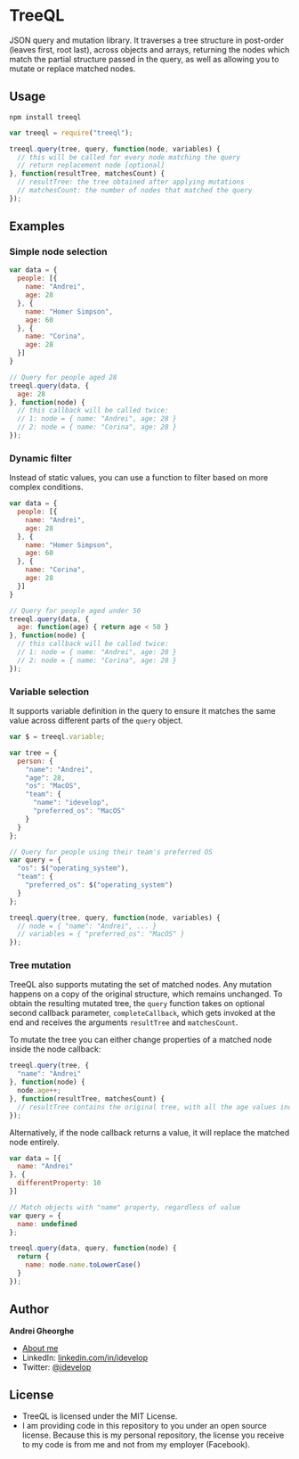 TreeQL
======

JSON query and mutation library. It traverses a tree structure in post-order (leaves first, root last), across objects and arrays, returning the nodes which match the partial structure passed in the query, as well as allowing you to mutate or replace matched nodes.

## Usage

```
npm install treeql
```

```javascript
var treeql = require("treeql");

treeql.query(tree, query, function(node, variables) {
  // this will be called for every node matching the query
  // return replacement node [optional]
}, function(resultTree, matchesCount) {
  // resultTree: the tree obtained after applying mutations
  // matchesCount: the number of nodes that matched the query
});
```

## Examples

### Simple node selection

```javascript
var data = {
  people: [{
    name: "Andrei",
    age: 28
  }, {
    name: "Homer Simpson",
    age: 60
  }, {
    name: "Corina",
    age: 28
  }]
}

// Query for people aged 28
treeql.query(data, {
  age: 28
}, function(node) {
  // this callback will be called twice:
  // 1: node = { name: "Andrei", age: 28 }
  // 2: node = { name: "Corina", age: 28 }
});
```

### Dynamic filter

Instead of static values, you can use a function to filter based on more complex conditions.

```javascript
var data = {
  people: [{
    name: "Andrei",
    age: 28
  }, {
    name: "Homer Simpson",
    age: 60
  }, {
    name: "Corina",
    age: 28
  }]
}

// Query for people aged under 50
treeql.query(data, {
  age: function(age) { return age < 50 }
}, function(node) {
  // this callback will be called twice:
  // 1: node = { name: "Andrei", age: 28 }
  // 2: node = { name: "Corina", age: 28 }
});
```

### Variable selection

It supports variable definition in the query to ensure it matches the same value across different parts of the `query` object.

```javascript
var $ = treeql.variable;

var tree = {
  person: {
    "name": "Andrei",
    "age": 28,
    "os": "MacOS",
    "team": {
      "name": "idevelop",
      "preferred_os": "MacOS"
    }
  }
};

// Query for people using their team's preferred OS
var query = {
  "os": $("operating_system"),
  "team": {
    "preferred_os": $("operating_system")
  }
};

treeql.query(tree, query, function(node, variables) {
  // node = { "name": "Andrei", ... }
  // variables = { "preferred_os": "MacOS" }
});
```

### Tree mutation

TreeQL also supports mutating the set of matched nodes. Any mutation happens on a copy of the original structure, which remains unchanged. To obtain the resulting mutated tree, the `query` function takes on optional second callback parameter, `completeCallback`, which gets invoked at the end and receives the arguments `resultTree` and `matchesCount`.

To mutate the tree you can either change properties of a matched node inside the node callback:

```javascript
treeql.query(tree, {
  "name": "Andrei"
}, function(node) {
  node.age++;
}, function(resultTree, matchesCount) {
  // resultTree contains the original tree, with all the age values incremented
});
```

Alternatively, if the node callback returns a value, it will replace the matched node entirely.

```javascript
var data = [{
  name: "Andrei"
}, {
  differentProperty: 10
}]

// Match objects with "name" property, regardless of value
var query = {
  name: undefined
};

treeql.query(data, query, function(node) {
  return {
    name: node.name.toLowerCase()
  }
});
```

## Author

**Andrei Gheorghe**

* [About me](http://idevelop.github.com)
* LinkedIn: [linkedin.com/in/idevelop](http://www.linkedin.com/in/idevelop)
* Twitter: [@idevelop](http://twitter.com/idevelop)

## License

- TreeQL is licensed under the MIT License.
- I am providing code in this repository to you under an open source license. Because this is my personal repository, the license you receive to my code is from me and not from my employer (Facebook).